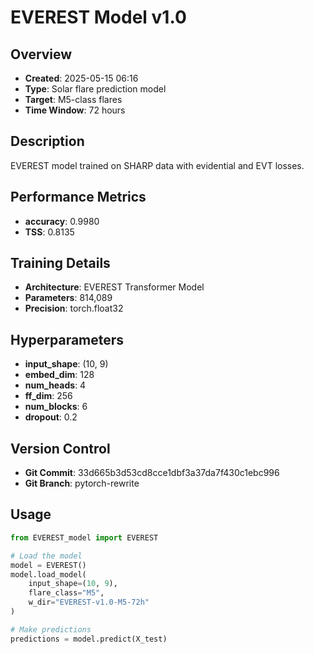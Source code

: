 # EVEREST Model v1.0

## Overview
- **Created**: 2025-05-15 06:16
- **Type**: Solar flare prediction model
- **Target**: M5-class flares
- **Time Window**: 72 hours

## Description
EVEREST model trained on SHARP data with evidential and EVT losses.

## Performance Metrics
- **accuracy**: 0.9980
- **TSS**: 0.8135


## Training Details
- **Architecture**: EVEREST Transformer Model
- **Parameters**: 814,089
- **Precision**: torch.float32

## Hyperparameters
- **input_shape**: (10, 9)
- **embed_dim**: 128
- **num_heads**: 4
- **ff_dim**: 256
- **num_blocks**: 6
- **dropout**: 0.2

## Version Control
- **Git Commit**: 33d665b3d53cd8cce1dbf3a37da7f430c1ebc996
- **Git Branch**: pytorch-rewrite

## Usage
```python
from EVEREST_model import EVEREST

# Load the model
model = EVEREST()
model.load_model(
    input_shape=(10, 9),
    flare_class="M5",
    w_dir="EVEREST-v1.0-M5-72h"
)

# Make predictions
predictions = model.predict(X_test)
```
